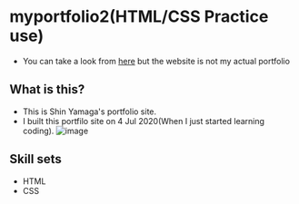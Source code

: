 # myportfolio2(HTML/CSS Practice use)
- You can take a look from [here](https://shin6142.github.io/myportfolio2/index(en).html) but the website is not my actual portfolio
## What is this?
- This is Shin Yamaga's portfolio site.
- I built this portfilo site on 4 Jul 2020(When I just started learning coding).
![image](https://user-images.githubusercontent.com/62780815/182004403-f47f3676-98c3-4698-b612-1340d2a195e1.png)
## Skill sets
- HTML
- CSS
